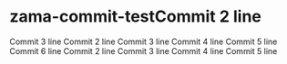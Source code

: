# zama-commit-testCommit 2 line
Commit 3 line
Commit 2 line
Commit 3 line
Commit 4 line
Commit 5 line
Commit 6 line
Commit 2 line
Commit 3 line
Commit 4 line
Commit 5 line
